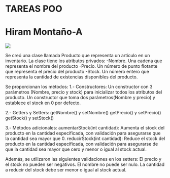 # TAREAS POO
# Hiram Montaño-A
![](https://sgi-2018.tepexirguez.tecnm.mx/Imagenes/TecNM.jpg)

Se creó una clase llamada Producto que representa un artículo en un inventario. La clase tiene los atributos privados:
-Nombre. Una cadena que representa el nombre del producto
-Precio. Un número de punto flotante que representa el precio del producto
-Stock. Un número entero que representa la cantidad de existencias disponibles del producto.

Se proporcionan los métodos:
1.- Constructores:
    Un constructor con 3 parámetros (Nombre, precio y stock) para inicializar todos los atributos del producto.
    Un constructor que toma dos parámetros(Nombre y precio) y establece el stock en 0 por defecto.

2.- Getters y Setters:
    getNombre() y setNombre()
    getPrecio() y setPrecio()
    getStock() y setStock()

3.- Métodos adicionales:
    aumentarStock(int cantidad): Aumenta el stock del producto en la cantidad especificada, con validación para asegurarse que la cantidad sea mayor que 0.
    reducirStock(int cantidad): Reduce el stock del producto en la cantidad especificada, con validación para asegurarse de que la cantidad sea mayor que cero y menor o igual al stock actual.

Además, se utilizaron las siguientes validaciones en los setters:
    El precio y el stock no pueden ser negativos.
    El nombre no puede ser nulo.
    La cantidad a reducir del stock debe ser menor o igual al stock actual.